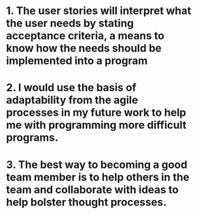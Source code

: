 # 1. The user stories will interpret what the user needs by stating acceptance criteria, a means to know how the needs should be implemented into a program
# 2. I would use the basis of adaptability from the agile processes in my future work to help me with programming more difficult programs.
# 3. The best way to becoming a good team member is to help others in the team and collaborate with ideas to help bolster thought processes.
